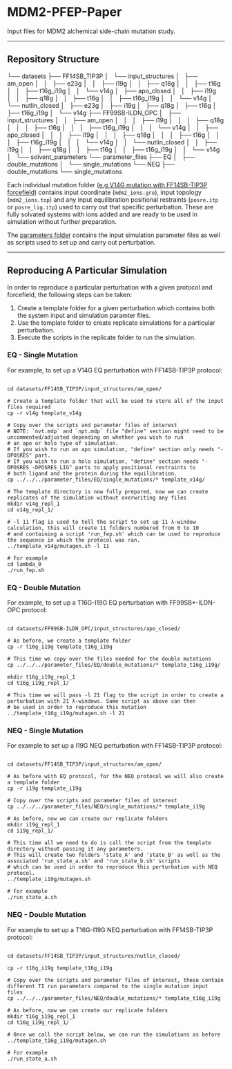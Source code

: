# MDM2-PFEP-Paper
Input files for MDM2 alchemical side-chain mutation study.

___

## Repository Structure
└── datasets
    ├── FF14SB_TIP3P
    │   └── input_structures
    │       ├── am_open
    │       │   ├── e23g
    │       │   ├── i19g
    │       │   ├── q18g
    │       │   ├── t16g
    │       │   ├── t16g_i19g
    │       │   └── v14g
    │       ├── apo_closed
    │       │   ├── i19g
    │       │   ├── q18g
    │       │   ├── t16g
    │       │   ├── t16g_i19g
    │       │   └── v14g
    │       └── nutlin_closed
    │           ├── e23g
    │           ├── i19g
    │           ├── q18g
    │           ├── t16g
    │           ├── t16g_i19g
    │           └── v14g
    ├── FF99SB-ILDN_OPC
    │   ├── input_structures
    │   │   ├── am_open
    │   │   │   ├── i19g
    │   │   │   ├── q18g
    │   │   │   ├── t16g
    │   │   │   ├── t16g_i19g
    │   │   │   └── v14g
    │   │   ├── apo_closed
    │   │   │   ├── i19g
    │   │   │   ├── q18g
    │   │   │   ├── t16g
    │   │   │   ├── t16g_i19g
    │   │   │   └── v14g
    │   │   └── nutlin_closed
    │   │       ├── i19g
    │   │       ├── q18g
    │   │       ├── t16g
    │   │       ├── t16g_i19g
    │   │       └── v14g
    │   └── solvent_parameters
    └── parameter_files
        ├── EQ
        │   ├── double_mutations
        │   └── single_mutations
        └── NEQ
            ├── double_mutations
            └── single_mutations

Each individual mutation folder ([e.g V14G mutation with FF14SB-TIP3P forcefield](datasets/FF14SB_TIP3P/input_structures/am_open/v14g)) contains input coordinate (`mdm2_ions.gro`), input topology (`mdm2_ions.top`) and any input equilibration positional restraints (`posre.itp` or `posre_lig.itp`) used to carry out that specific perturbation. These are fully solvated systems with ions added and are ready to be used in simulation without further preparation.

The [parameters folder](datasets/parameter_files/) contains the input simulation parameter files as well as scripts used to set up and carry out perturbation.

___

## Reproducing A Particular Simulation
In order to reproduce a particular perturbation with a given protocol and forcefield, the following steps can be taken:
1. Create a template folder for a given perturbation which contains both the system input and simulation paramter files.
2. Use the template folder to create replicate simulations for a particular perturbation.
3. Execute the scripts in the replicate folder to run the simulation.

### EQ - Single Mutation
For example, to set up a V14G EQ perturbation with FF14SB-TIP3P protocol:
```shell

cd datasets/FF14SB_TIP3P/input_structures/am_open/

# Create a template folder that will be used to store all of the input files required
cp -r v14g template_v14g

# Copy over the scripts and parameter files of interest
# NOTE: `nvt.mdp` and `npt.mdp` file "define" section might need to be uncommented/adjusted depending on whether you wish to run
# an apo or holo type of simulation. 
# If you wish to run an apo simulation, "define" section only needs "-DPOSRES" part.
# If you wish to run a holo simulation, "define" section needs "-DPOSRES -DPOSRES_LIG" parts to apply positional restraints to
# both ligand and the protein during the equilibration.
cp ../../../parameter_files/EQ/single_mutations/* template_v14g/

# The template directory is now fully prepared, now we can create replicates of the simulation without overwriting any files
mkdir v14g_repl_1
cd v14g_repl_1/

# -l 11 flag is used to tell the script to set up 11 λ-window calculation, this will create 11 folders numbered from 0 to 10
# and containing a script 'run_fep.sh' which can be used to reproduce the sequence in which the protocol was ran.
../template_v14g/mutagen.sh -l 11

# For example
cd lambda_0
./run_fep.sh
```

### EQ - Double Mutation
For example, to set up a T16G-I19G EQ perturbation with FF99SB*-ILDN-OPC protocol:
```shell

cd datasets/FF99SB-ILDN_OPC/input_structures/apo_closed/

# As before, we create a template folder
cp -r t16g_i19g template_t16g_i19g

# This time we copy over the files needed for the double mutations
cp ../../../parameter_files/EQ/double_mutations/* template_t16g_i19g/

mkdir t16g_i19g_repl_1
cd t16g_i19g_repl_1/

# This time we will pass -l 21 flag to the script in order to create a perturbation with 21 λ-windows. Same script as above can then
# be used in order to reproduce this mutation
../template_t16g_i19g/mutagen.sh -l 21
```

### NEQ - Single Mutation
For example to set up a I19G NEQ perturbation with FF14SB-TIP3P protocol:
```shell

cd datasets/FF14SB_TIP3P/input_structures/am_open/

# As before with EQ protocol, for the NEQ protocol we will also create a template folder
cp -r i19g template_i19g

# Copy over the scripts and parameter files of interest
cp ../../../parameter_files/NEQ/single_mutations/* template_i19g

# As before, now we can create our replicate folders
mkdir i19g_repl_1
cd i19g_repl_1/

# This time all we need to do is call the script from the template directory without passing it any parameters.
# This will create two folders 'state_A' and 'state_B' as well as the associated 'run_state_a.sh' and 'run_state_b.sh' scripts
# which can be used in order to reproduce this perturbation with NEQ protocol.
../template_i19g/mutagen.sh

# For example
./run_state_a.sh
```

### NEQ - Double Mutation
For example to set up a T16G-I19G NEQ perturbation with FF14SB-TIP3P protocol:
```shell

cd datasets/FF14SB_TIP3P/input_structures/nutlin_closed/

cp -r t16g_i19g template_t16g_i19g

# Copy over the scripts and parameter files of interest, these contain different TI run parameters compared to the single mutation input files
cp ../../../parameter_files/NEQ/double_mutations/* template_t16g_i19g

# As before, now we can create our replicate folders
mkdir t16g_i19g_repl_1
cd t16g_i19g_repl_1/

# Once we call the script below, we can run the simulations as before
../template_t16g_i19g/mutagen.sh

# For example
./run_state_a.sh
```